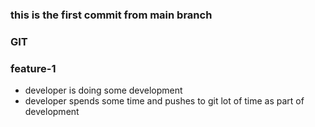 ### this is the first commit from main branch
### GIT
### feature-1
* developer is doing some development
* developer spends some time and pushes to git lot of time as part of development